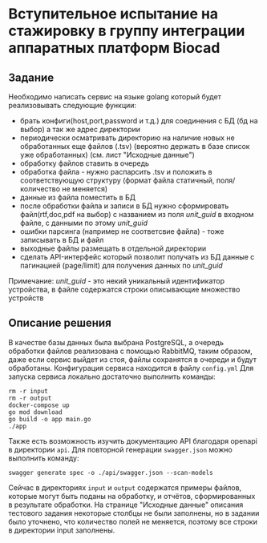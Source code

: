 # Вступительное испытание на стажировку в группу интеграции аппаратных платформ Biocad
## Задание

Необходимо написать сервис на языке golang который будет реализовывать следующие функции:
* брать конфиги(host,port,password и т.д.) для соединения с БД (бд на выбор) а так же адрес директории
* периодически осматривать директорию на наличие новых не обработанных еще файлов (.tsv) (вероятно держать в базе список уже обработанных) (см. лист "Исходные данные")
* обработку файлов ставить в очередь
* обработка файла - нужно распарсить .tsv и положить в соответствующую структуру (формат файла статичный, поля/количество не меняется)
* данные из файла поместить в БД
* после обработки файла и записи в БД нужно сформировать файл(rtf,doc,pdf на выбор) с названием из поля *unit_guid* в входном файле, с данными по этому *unit_guid*
* ошибки парсинга (например не соответсвие файла) - тоже записывать в БД и файл
* выходные файлы размещать в отдельной директории
* сделать API-интерфейс который позволит получать из БД данные с пагинацией (page/limit) для получения данных по *unit_guid*

Примечание: *unit_guid* - это некий уникальный идентификатор устройства, в файле содержатся строки описывающие множество устройств

## Описание решения

В качестве базы данных была выбрана PostgreSQL, а очередь обработки файлов реализована с помощью RabbitMQ, таким образом, даже если сервис выйдет из стоя, файлы сохранятся в очереди и будут обработаны.
Конфигурация сервиса находится в файлу `config.yml`
Для запуска сервиса локально достаточно выполнить команды:

    rm -r input
    rm -r output
    docker-compose up
    go mod download
    go build -o app main.go
    ./app

Также есть возможность изучить документацию API благодаря openapi в директории `api`. Для повторной генерации `swagger.json` можно выполнить команду:

    swagger generate spec -o ./api/swagger.json --scan-models

Сейчас в директориях `input` и `output` содержатся примеры файлов, которые могут быть поданы на обработку, и отчётов, сформированных в результате обработки.
На странице "Исходные данные" описания тестового задания некоторые столбцы не были заполнены, но в задании было уточнено, что количество полей не меняется, поэтому все строки в директории input заполнены.
